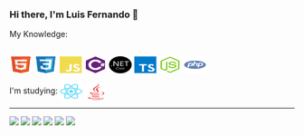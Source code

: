 ### Hi there, I'm Luis Fernando 👋

  My Knowledge:
  <div style="display: inline-block"><br>
      <img align="center" alt="Fernando-HTML" height="30" width="40" src="https://raw.githubusercontent.com/devicons/devicon/master/icons/html5/html5-original.svg">
      <img align="center" alt="Fernando-CSS" height="30" width="40" src="https://raw.githubusercontent.com/devicons/devicon/master/icons/css3/css3-original.svg">
      <img align="center" alt="Fernando-JS" height="30" width="40" src="https://raw.githubusercontent.com/devicons/devicon/master/icons/javascript/javascript-plain.svg">
       <img align="center" alt="Fernando-C#" height="30" width="40" src="https://raw.githubusercontent.com/devicons/devicon/master/icons/csharp/csharp-plain.svg">
       <img align="center" alt="Fernando-DotNetCore" height="30" width="40" src="https://raw.githubusercontent.com/devicons/devicon/master/icons/dotnetcore/dotnetcore-plain.svg">
      <img align="center" alt="Fernando-TS" height="30" width="40" src="https://raw.githubusercontent.com/devicons/devicon/master/icons/typescript/typescript-plain.svg">
      <img align="center" alt="Fernando-NODEJS" height="30" width="40" src="https://raw.githubusercontent.com/devicons/devicon/master/icons/nodejs/nodejs-plain.svg">
        <img align="center" alt="Fernando-PHP" height="30" width="40" src="https://raw.githubusercontent.com/devicons/devicon/master/icons/php/php-plain.svg">

  </div><br>
  I'm studying:
  
  <div style="display: inline-block"><br>
       <img align="center" alt="Fernando-React" height="30" width="40" src="https://raw.githubusercontent.com/devicons/devicon/master/icons/react/react-original.svg">
       <img align="center" alt="Fernando-TS" height="30" width="40" src="https://raw.githubusercontent.com/devicons/devicon/master/icons/java/java-plain.svg">
  </div><hr>

  <div>
      <a href = "mailto:luisfernando_paganini@hotmail.com"><img src="https://img.shields.io/badge/Microsoft_Outlook-0078D4?style=for-the-badge&logo=microsoft-outlook&logoColor=white" target="_blank"></a>
      <a href = "mailto:luisfernandopaganini2001@gmail.com"><img src="https://img.shields.io/badge/-Gmail-%23333?style=for-the-badge&logo=gmail&logoColor=white" target="_blank"></a>
      <a href="https://api.whatsapp.com/send?phone=5542999924806" target="_blank"><img src="https://img.shields.io/badge/WhatsApp-25D366?style=for-the-badge&logo=whatsapp&logoColor=white" target="_blank"></a>
      <a href="https://www.linkedin.com/in/luis-fernando-paganini-68763b1a9/" target="_blank"><img src="https://img.shields.io/badge/-LinkedIn-%230077B5?style=for-the-badge&logo=linkedin&logoColor=white" target="_blank"></a>
      <a href="https://www.facebook.com/luisfernando.paganini.9" target="_blank"><img src="https://img.shields.io/badge/Facebook-1877F2?style=for-the-badge&logo=facebook&logoColor=white" target="_blank"></a>
      <a href="https://www.instagram.com/luisfernando_paganini/" target="_blank"><img src="https://img.shields.io/badge/-Instagram-%23E4405F?style=for-the-badge&logo=instagram&logoColor=white" target="_blank"></a>
  </div>
  


